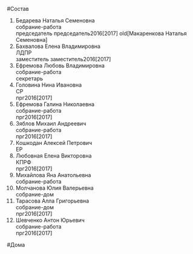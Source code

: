 #Состав  
1. Бедарева Наталья Семеновна  
    собрание-работа  
    председатель председатель2016[2017] old[Макаренкова Наталья Семеновна]  
2. Бахвалова Елена Владимировна  
    ЛДПР  
    заместитель заместитель2016[2017]  
3. Ефремова Любовь Владимировна  
    собрание-работа  
    секретарь  
4. Головина Нина Ивановна  
    СР  
    прг2016[2017]  
5. Ефремова Галина Николаевна  
    собрание-работа  
    прг2016[2017]  
6. Зяблов Михаил Андреевич  
    собрание-работа  
    прг2016[2017]  
7. Кошкодан Алексей Петрович  
    ЕР  
8. Любовная Елена Викторовна  
    КПРФ  
    прг2016[2017]  
9. Михайлова Яна Анатольевна  
    собрание-работа  
10. Молчанова Юлия Валерьевна  
    собрание-дом  
11. Тарасова Алла Григорьевна  
    собрание-дом  
    прг2016[2017]  
12. Шевченко Антон Юрьевич  
    собрание-работа  
    прг2016[2017]  
  
#Дома  
